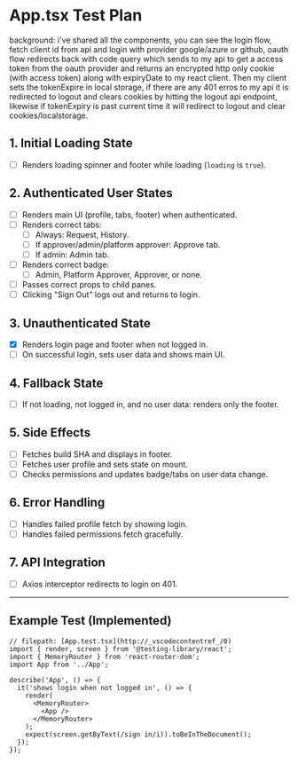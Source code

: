 # App.tsx Test Plan

background:
i've shared all the components, you can see the login flow, fetch client id from api and login with provider google/azure or github, oauth flow redirects back with code query which sends to my api to get a access token from the oauth provider and returns an encrypted http only cookie (with access token) along with expiryDate to my react client. Then my client sets the tokenExpire in local storage, if there are any 401 erros to my api it is redirected to logout and clears cookies by hitting the logout api endpoint, likewise if tokenExpiry is past current time it will redirect to logout and clear cookies/localstorage.



## 1. Initial Loading State
- [ ] Renders loading spinner and footer while loading (`loading` is `true`).

## 2. Authenticated User States
- [ ] Renders main UI (profile, tabs, footer) when authenticated.
- [ ] Renders correct tabs:
  - [ ] Always: Request, History.
  - [ ] If approver/admin/platform approver: Approve tab.
  - [ ] If admin: Admin tab.
- [ ] Renders correct badge:
  - [ ] Admin, Platform Approver, Approver, or none.
- [ ] Passes correct props to child panes.
- [ ] Clicking "Sign Out" logs out and returns to login.

## 3. Unauthenticated State
- [x] Renders login page and footer when not logged in.
- [ ] On successful login, sets user data and shows main UI.

## 4. Fallback State
- [ ] If not loading, not logged in, and no user data: renders only the footer.

## 5. Side Effects
- [ ] Fetches build SHA and displays in footer.
- [ ] Fetches user profile and sets state on mount.
- [ ] Checks permissions and updates badge/tabs on user data change.

## 6. Error Handling
- [ ] Handles failed profile fetch by showing login.
- [ ] Handles failed permissions fetch gracefully.

## 7. API Integration
- [ ] Axios interceptor redirects to login on 401.

---

## Example Test (Implemented)

````tsx
// filepath: [App.test.tsx](http://_vscodecontentref_/0)
import { render, screen } from '@testing-library/react';
import { MemoryRouter } from 'react-router-dom';
import App from '../App';

describe('App', () => {
  it('shows login when not logged in', () => {
    render(
      <MemoryRouter>
        <App />
      </MemoryRouter>
    );
    expect(screen.getByText(/sign in/i)).toBeInTheDocument();
  });
});